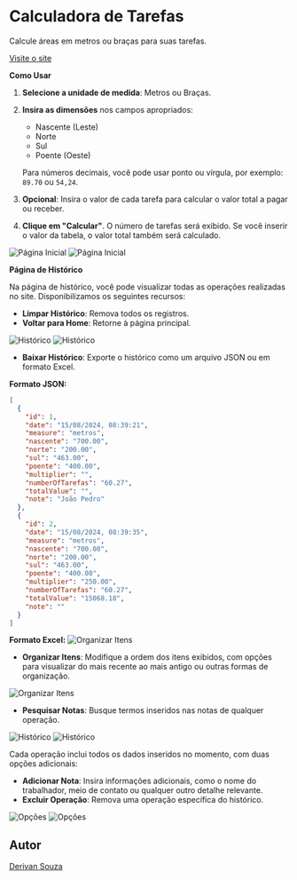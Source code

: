 # Calculadora de Tarefas

Calcule áreas em metros ou braças para suas tarefas.

[Visite o site](https://DerivanSa.github.io/Calculadora-de-Tarefas/)

**Como Usar**

1. **Selecione a unidade de medida**: Metros ou Braças.
2. **Insira as dimensões** nos campos apropriados:
   - Nascente (Leste)
   - Norte
   - Sul
   - Poente (Oeste)

   Para números decimais, você pode usar ponto ou vírgula, por exemplo: `89.70` ou `54,24`.

3. **Opcional**: Insira o valor de cada tarefa para calcular o valor total a pagar ou receber.

4. **Clique em "Calcular"**. O número de tarefas será exibido. Se você inserir o valor da tabela, o valor total também será calculado.

![Página Inicial](imagens/h1.png)
![Página Inicial](imagens/h2.png)

**Página de Histórico**

Na página de histórico, você pode visualizar todas as operações realizadas no site. Disponibilizamos os seguintes recursos:

- **Limpar Histórico**: Remova todos os registros.
- **Voltar para Home**: Retorne à página principal.

![Histórico](imagens/his1.png)
![Histórico](imagens/hist2.png)

- **Baixar Histórico**: Exporte o histórico como um arquivo JSON ou em formato Excel.

**Formato JSON:**
```json
[
  {
    "id": 1,
    "date": "15/08/2024, 08:39:21",
    "measure": "metros",
    "nascente": "700.00",
    "norte": "200.00",
    "sul": "463.00",
    "poente": "400.00",
    "multiplier": "",
    "numberOfTarefas": "60.27",
    "totalValue": "",
    "note": "João Pedro"
  },
  {
    "id": 2,
    "date": "15/08/2024, 08:39:35",
    "measure": "metros",
    "nascente": "700.00",
    "norte": "200.00",
    "sul": "463.00",
    "poente": "400.00",
    "multiplier": "250.00",
    "numberOfTarefas": "60.27",
    "totalValue": "15068.18",
    "note": ""
  }
]
```

**Formato Excel:**
![Organizar Itens](imagens/excel.png)

- **Organizar Itens**: Modifique a ordem dos itens exibidos, com opções para visualizar do mais recente ao mais antigo ou outras formas de organização.

![Organizar Itens](imagens/opc.png)

- **Pesquisar Notas**: Busque termos inseridos nas notas de qualquer operação.

![Histórico](imagens/busca1.png)
![Histórico](imagens/busca2.png)

Cada operação inclui todos os dados inseridos no momento, com duas opções adicionais:

- **Adicionar Nota**: Insira informações adicionais, como o nome do trabalhador, meio de contato ou qualquer outro detalhe relevante.
- **Excluir Operação**: Remova uma operação específica do histórico.

![Opções](imagens/ntex.png)
![Opções](imagens/hisnota.png)

## Autor

[Derivan Souza](https://github.com/DerivanSa)
